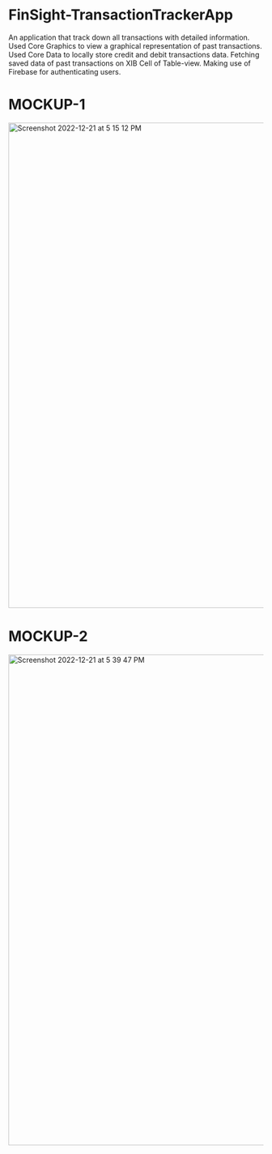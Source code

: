 # FinSight-TransactionTrackerApp
An application that track down all transactions with detailed information. Used Core Graphics to view a graphical representation of past transactions. Used Core Data to locally store credit and debit transactions data. Fetching saved data of past transactions on XIB Cell of Table-view. Making use of Firebase for authenticating users.

# MOCKUP-1
<img width="958" alt="Screenshot 2022-12-21 at 5 15 12 PM" src="https://user-images.githubusercontent.com/84672744/212093928-f3c1de97-b427-49fe-8727-f627db12993e.png">

# MOCKUP-2
<img width="969" alt="Screenshot 2022-12-21 at 5 39 47 PM" src="https://user-images.githubusercontent.com/84672744/212093578-7b30fd73-35eb-4681-9780-45e1338e2568.png">

